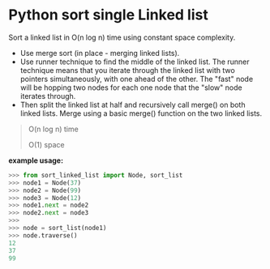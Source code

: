 # Python sort single Linked list
Sort a linked list in O(n log n) time using constant space complexity.
* Use merge sort (in place - merging linked lists). 
* Use runner technique to find the middle of the linked list. The runner technique means that you iterate through the linked list with two pointers simultaneously, with one ahead of the other. The "fast" node will be hopping two nodes for each one node that the "slow" node iterates through.
* Then split the linked list at half and recursively call merge() on both linked lists. Merge using a basic merge() function on the two linked lists.


> O(n log n) time
>
> O(1) space

**example usage:** 
```python
>>> from sort_linked_list import Node, sort_list
>>> node1 = Node(37)
>>> node2 = Node(99)
>>> node3 = Node(12)
>>> node1.next = node2
>>> node2.next = node3
>>>
>>> node = sort_list(node1)
>>> node.traverse()
12
37
99
```
